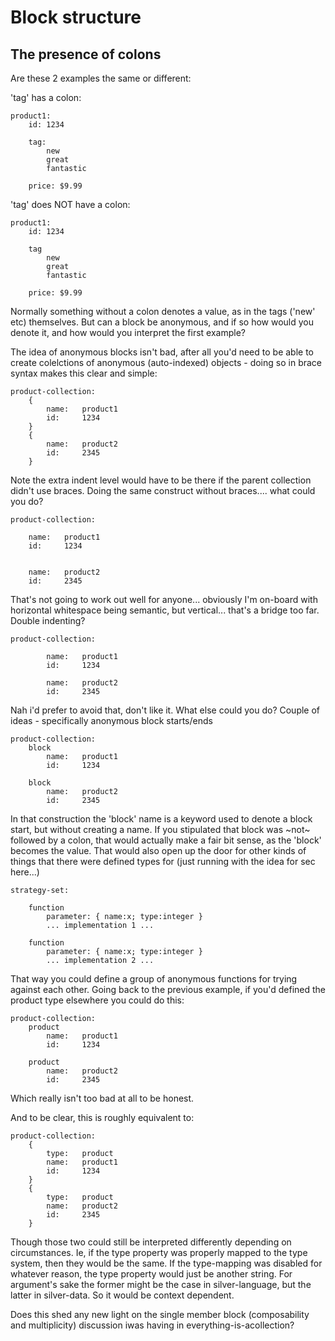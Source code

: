 

Block structure
===============



The presence of colons
----------------------


Are these 2 examples the same or different:

'tag' has a colon:

	product1:
		id: 1234

		tag:
			new
			great
			fantastic

		price: $9.99


'tag' does NOT have a colon:

	product1:
		id: 1234

		tag
			new
			great
			fantastic

		price: $9.99



Normally something without a colon denotes a value, as in the tags ('new' etc) themselves.
But can a block be anonymous, and if so how would you denote it, and how would you interpret the first example?

The idea of anonymous blocks isn't bad, after all you'd need to be able to create colelctions of anonymous (auto-indexed) objects - doing so in brace syntax makes this clear and simple:

	product-collection:
		{
			name:	product1
			id:		1234
		}
		{
			name:	product2
			id:		2345
		}

Note the extra indent level would have to be there if the parent collection didn't use braces.
Doing the same construct without braces.... what could you do?


	product-collection:

		name:	product1
		id:		1234


		name:	product2
		id:		2345


That's not going to work out well for anyone... obviously I'm on-board with horizontal whitespace being semantic, but vertical... that's a bridge too far.
Double indenting?

	product-collection:

			name:	product1
			id:		1234

			name:	product2
			id:		2345

Nah i'd prefer to avoid that, don't like it.
What else could you do?
Couple of ideas - specifically anonymous block starts/ends

	product-collection:
		block
			name:	product1
			id:		1234

		block
			name:	product2
			id:		2345

In that construction the 'block' name is a keyword used to denote a block start, but without creating a name.
If you stipulated that block was ~not~ followed by a colon, that would actually make a fair bit sense, as the 'block' becomes the value.
That would also open up the door for other kinds of things that there were defined types for (just running with the idea for sec here...)

	strategy-set:

		function
			parameter: { name:x; type:integer }
			... implementation 1 ...

		function
			parameter: { name:x; type:integer }
			... implementation 2 ...

That way you could define a group of anonymous functions for trying against each other.
Going back to the previous example, if you'd defined the product type elsewhere you could do this:

	product-collection:
		product
			name:	product1
			id:		1234

		product
			name:	product2
			id:		2345

Which really isn't too bad at all to be honest.

And to be clear, this is roughly equivalent to:

	product-collection:
		{
			type:	product
			name:	product1
			id:		1234
		}
		{
			type:	product
			name:	product2
			id:		2345
		}

Though those two could still be interpreted differently depending on circumstances.
Ie, if the type property was properly mapped to the type system, then they would be the same.
If the type-mapping was disabled for whatever reason, the type property would just be another string.
For argument's sake the former might be the case in silver-language, but the latter in silver-data.
So it would be context dependent.


Does this shed any new light on the single member block (composability and multiplicity) discussion iwas having in everything-is-acollection?
